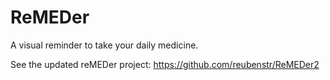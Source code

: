# ReMEDer
 
A visual reminder to take your daily medicine.

See the updated reMEDer project: https://github.com/reubenstr/ReMEDer2
